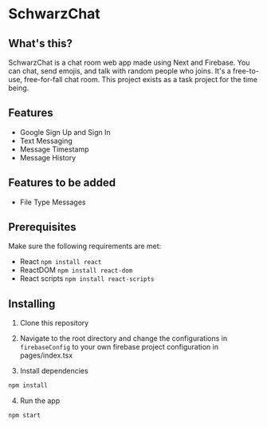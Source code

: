 # SchwarzChat

## What's this?

SchwarzChat is a chat room web app made using Next and Firebase. You can chat, send emojis, and talk with random people who joins. It's a free-to-use, free-for-fall chat room. This project exists as a task project for the time being.

## Features

- Google Sign Up and Sign In
- Text Messaging
- Message Timestamp
- Message History

## Features to be added

- File Type Messages

## Prerequisites

Make sure the following requirements are met:

- React `npm install react`
- ReactDOM `npm install react-dom`
- React scripts `npm install react-scripts`

## Installing

1. Clone this repository

2. Navigate to the root directory and change the configurations in `firebaseConfig` to your own firebase project configuration in pages/index.tsx

3. Install dependencies

```javascript
npm install
```
4. Run the app

```javascript
npm start
```
